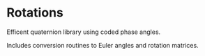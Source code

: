 # Rotations

Efficent quaternion library using coded phase angles.

Includes conversion routines to Euler angles and rotation matrices.

